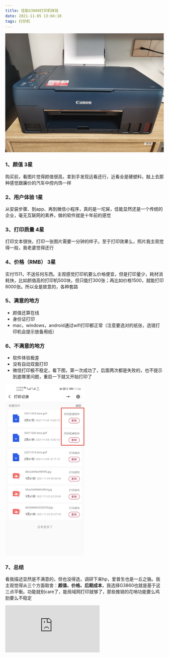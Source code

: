 ```yaml
---
title: 佳能G3860打印机体验
date: 2021-11-05 13:04:18
tags: 打印机
---
```

![](/uploads/20211105001.jpg)
### 1、颜值 3星
购买前，看图片觉得颜值很高，拿到手发现远看还行，近看全是硬塑料，敲上去那种感觉跟廉价的汽车中控内饰一样


### 2、用户体验 1星
从安装步骤、到app、再到微信小程序，真的是一坨屎，佳能显然还是一个传统的企业，毫无互联网的素养，做的软件就是十年前的感觉


### 3、打印质量 4星
打印文本很快，打印一张图片需要一分钟的样子。至于打印效果么，照片我主观觉得一般，我老婆觉得还行


### 4、价格（RMB） 3星
实付1511，不送任何东西。主观感觉打印机要么价格便宜，但是打印量少，耗材消耗快，比如颜值高的打印机500块，但只能打300张；再比如价格1500，就能打印8000张。所以全是故意的，各种套路

### 5、满意的地方
- 颜值还算在线
- 身份证打印
- mac，windows，android通过wifi打印都正常（注意要选对的纸张，选错打印机会提示放备用纸）

### 6、不满意的地方
- 软件体验极差
- 没有自动双面打印
- 微信打印极不稳定，看下图，第一次成功了，后面两次都是失败的，也不提示到底哪里问题，重启一下就又开始打印了
<img src="/uploads/20211105002.jpg" width="50%" height="50%" align="middle" />

### 7、总结
看我描述显然是不满意的，但也没得选，调研下来hp，爱普生也是一丘之貉。我主观觉得从三个方面取舍：**颜值、价格、后期成本**，我选择G3860也就是基于这三点平衡。功能就别care了，能局域网打印就够了，那些推销的花哨功能要么鸡肋要么不稳定			

<iframe class="lc-margin-top-80 lc-margin-bottom-32 lc-mobile" data-v-b66e9a5a="" frameborder="0" src="https://button.like.co/in/embed/polkallen/button?referrer=https://polkallen.github.io/2021/11/05/%E4%BD%B3%E8%83%BDG3860%E6%89%93%E5%8D%B0%E6%9C%BA%E4%BD%93%E9%AA%8C/#more" style="font-size: medium;" ></iframe>